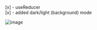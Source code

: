[x] - useReducer \
[x] - added dark/light (background) mode

![image](https://user-images.githubusercontent.com/956528/193075485-db939e1d-9a7b-413c-939c-58433b4cc0db.png)
